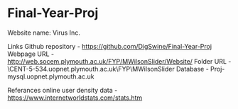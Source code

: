 # Final-Year-Proj

Website name: Virus Inc.

Links
Github repository - https://github.com/DigSwine/Final-Year-Proj
Webpage URL - http://web.socem.plymouth.ac.uk/FYP/MWilsonSlider/Website/
Folder URL - \\CENT-5-534.uopnet.plymouth.ac.uk\FYP\MWilsonSlider
Database - Proj-mysql.uopnet.plymouth.ac.uk


Referances
online user density data - https://www.internetworldstats.com/stats.htm
